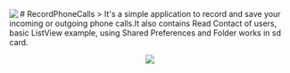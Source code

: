 <img src="http://i.hizliresim.com/zrM9Mj.png" align="left" />
# RecordPhoneCalls
> It's a simple application to record and save your incoming or outgoing phone calls.It also contains Read Contact of users, basic ListView example, using Shared Preferences and Folder works in sd card.

<p align="center">
<img src="http://i.hizliresim.com/7MWgJm.png"/>
</p>

